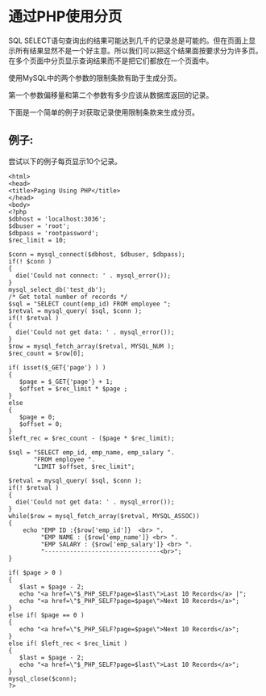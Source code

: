 # 通过PHP使用分页

SQL SELECT语句查询出的结果可能达到几千的记录总是可能的。但在页面上显示所有结果显然不是一个好主意。所以我们可以把这个结果面按要求分为许多页。在多个页面中分页显示查询结果而不是把它们都放在一个页面中。

使用MySQL中的两个参数的限制条款有助于生成分页。

第一个参数偏移量和第二个参数有多少应该从数据库返回的记录。

下面是一个简单的例子对获取记录使用限制条款来生成分页。

## 例子:

尝试以下的例子每页显示10个记录。

	<html>
	<head>
	<title>Paging Using PHP</title>
	</head>
	<body>
	<?php
	$dbhost = 'localhost:3036';
	$dbuser = 'root';
	$dbpass = 'rootpassword';
	$rec_limit = 10;
	
	$conn = mysql_connect($dbhost, $dbuser, $dbpass);
	if(! $conn )
	{
	  die('Could not connect: ' . mysql_error());
	}
	mysql_select_db('test_db');
	/* Get total number of records */
	$sql = "SELECT count(emp_id) FROM employee ";
	$retval = mysql_query( $sql, $conn );
	if(! $retval )
	{
	  die('Could not get data: ' . mysql_error());
	}
	$row = mysql_fetch_array($retval, MYSQL_NUM );
	$rec_count = $row[0];
	
	if( isset($_GET{'page'} ) )
	{
	   $page = $_GET{'page'} + 1;
	   $offset = $rec_limit * $page ;
	}
	else
	{
	   $page = 0;
	   $offset = 0;
	}
	$left_rec = $rec_count - ($page * $rec_limit);
	
	$sql = "SELECT emp_id, emp_name, emp_salary ".
	       "FROM employee ".
	       "LIMIT $offset, $rec_limit";
	
	$retval = mysql_query( $sql, $conn );
	if(! $retval )
	{
	  die('Could not get data: ' . mysql_error());
	}
	while($row = mysql_fetch_array($retval, MYSQL_ASSOC))
	{
	    echo "EMP ID :{$row['emp_id']}  <br> ".
	         "EMP NAME : {$row['emp_name']} <br> ".
	         "EMP SALARY : {$row['emp_salary']} <br> ".
	         "--------------------------------<br>";
	} 
	
	if( $page > 0 )
	{
	   $last = $page - 2;
	   echo "<a href=\"$_PHP_SELF?page=$last\">Last 10 Records</a> |";
	   echo "<a href=\"$_PHP_SELF?page=$page\">Next 10 Records</a>";
	}
	else if( $page == 0 )
	{
	   echo "<a href=\"$_PHP_SELF?page=$page\">Next 10 Records</a>";
	}
	else if( $left_rec < $rec_limit )
	{
	   $last = $page - 2;
	   echo "<a href=\"$_PHP_SELF?page=$last\">Last 10 Records</a>";
	}
	mysql_close($conn);
	?>
	
